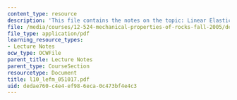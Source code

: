 ```yaml
---
content_type: resource
description: 'This file contains the notes on the topic: Linear Elastic Fracture Mechanics.'
file: /media/courses/12-524-mechanical-properties-of-rocks-fall-2005/dedae760c4e4ef986eca0c473bf4e4c3_l10_lefm_051017.pdf
file_type: application/pdf
learning_resource_types:
- Lecture Notes
ocw_type: OCWFile
parent_title: Lecture Notes
parent_type: CourseSection
resourcetype: Document
title: l10_lefm_051017.pdf
uid: dedae760-c4e4-ef98-6eca-0c473bf4e4c3
---
```

